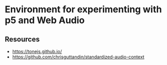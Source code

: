 # Environment for experimenting with p5 and Web Audio

## Resources
* https://tonejs.github.io/
* https://github.com/chrisguttandin/standardized-audio-context